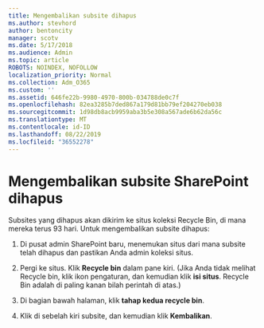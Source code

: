 ```yaml
---
title: Mengembalikan subsite dihapus
ms.author: stevhord
author: bentoncity
manager: scotv
ms.date: 5/17/2018
ms.audience: Admin
ms.topic: article
ROBOTS: NOINDEX, NOFOLLOW
localization_priority: Normal
ms.collection: Adm_O365
ms.custom: ''
ms.assetid: 646fe22b-9980-4970-800b-034788de0c7f
ms.openlocfilehash: 82ea3285b7ded867a179d81bb79ef204270eb038
ms.sourcegitcommit: 1d98db8acb9959aba3b5e308a567ade6b62da56c
ms.translationtype: MT
ms.contentlocale: id-ID
ms.lasthandoff: 08/22/2019
ms.locfileid: "36552278"
---
```

# <a name="restore-a-deleted-sharepoint-subsite"></a>Mengembalikan subsite SharePoint dihapus

Subsites yang dihapus akan dikirim ke situs koleksi Recycle Bin, di mana mereka terus 93 hari. Untuk mengembalikan subsite dihapus:
  
1. Di pusat admin SharePoint baru, menemukan situs dari mana subsite telah dihapus dan pastikan Anda admin koleksi situs. 
    
2. Pergi ke situs. Klik **Recycle bin** dalam pane kiri. (Jika Anda tidak melihat Recycle bin, klik ikon pengaturan, dan kemudian klik **isi situs**. Recycle Bin adalah di paling kanan bilah perintah di atas.)
    
3. Di bagian bawah halaman, klik **tahap kedua recycle bin**.
    
4. Klik di sebelah kiri subsite, dan kemudian klik **Kembalikan**.
    


